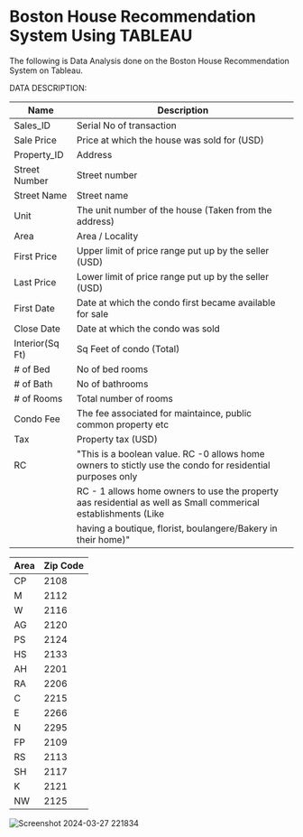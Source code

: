 # Boston House Recommendation System Using TABLEAU
The following is Data Analysis done on the Boston House Recommendation System on Tableau. 

DATA DESCRIPTION:

| Name             | Description                                                                                                     |
|------------------|-----------------------------------------------------------------------------------------------------------------|
| Sales_ID         | Serial No of transaction                                                                                       |
| Sale Price       | Price at which the house was sold for (USD)                                                                    |
| Property_ID      | Address                                                                                                         |
| Street Number    | Street number                                                                                                   |
| Street Name      | Street name                                                                                                     |
| Unit             | The unit number of the house (Taken from the address)                                                          |
| Area             | Area / Locality                                                                                                 |
| First Price      | Upper limit of price range put up by the seller (USD)                                                          |
| Last Price       | Lower limit of price range put up by the seller (USD)                                                          |
| First Date       | Date at which the condo first became available for sale                                                        |
| Close Date       | Date at which the condo was sold                                                                               |
| Interior(Sq Ft)  | Sq Feet of condo (Total)                                                                                       |
| # of Bed         | No of bed rooms                                                                                                 |
| # of Bath        | No of bathrooms                                                                                                 |
| # of Rooms       | Total number of rooms                                                                                           |
| Condo Fee        | The fee associated for maintaince, public common property etc                                                  |
| Tax              | Property tax (USD)                                                                                              |
| RC               | "This is a boolean value. RC -0 allows home owners to stictly use the condo for residential purposes only       |
|                  | RC - 1 allows home owners to use the property aas residential as well as Small commerical establishments (Like  |
|                  | having a boutique, florist, boulangere/Bakery in their home)"                                                   |

	
| Area | Zip Code |
|------|----------|
| CP   | 2108     |
| M    | 2112     |
| W    | 2116     |
| AG   | 2120     |
| PS   | 2124     |
| HS   | 2133     |
| AH   | 2201     |
| RA   | 2206     |
| C    | 2215     |
| E    | 2266     |
| N    | 2295     |
| FP   | 2109     |
| RS   | 2113     |
| SH   | 2117     |
| K    | 2121     |
| NW   | 2125     |

![Screenshot 2024-03-27 221834](https://github.com/Honey28Git/Data-Visualization-Using-Tableau/assets/105299685/42d3a421-fb76-4ac5-9340-4ba79c8a5660)


